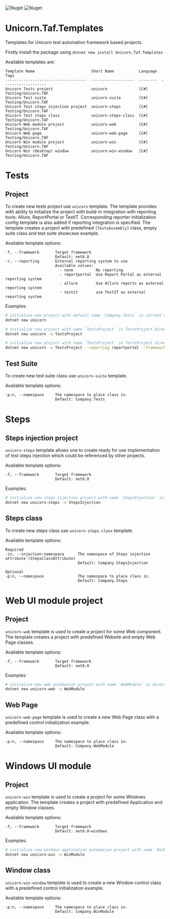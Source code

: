 ![Nuget](https://img.shields.io/nuget/v/Unicorn.Taf.Templates?style=plastic) ![Nuget](https://img.shields.io/nuget/dt/Unicorn.Taf.Templates?style=plastic)

# Unicorn.Taf.Templates

Templates for Unicorn test automation framework based projects.

Firstly install the package using `dotnet new install Unicorn.Taf.Templates`

Available templates are:
```
Template Name                         Short Name           Language  Tags
------------------------------------  -------------------  --------  -------------------
Unicorn Tests project                 unicorn              [C#]      Testing/Unicorn.TAF
Unicorn Test suite                    unicorn-suite        [C#]      Testing/Unicorn.TAF
Unicorn Test steps injection project  unicorn-steps        [C#]      Testing/Unicorn.TAF
Unicorn Test steps class              unicorn-steps-class  [C#]      Testing/Unicorn.TAF
Unicorn Web module project            unicorn-web          [C#]      Testing/Unicorn.TAF
Unicorn Web page                      unicorn-web-page     [C#]      Testing/Unicorn.TAF
Unicorn Win module project            unicorn-win          [C#]      Testing/Unicorn.TAF
Unicorn Win (desktop) window          unicorn-win-window   [C#]      Testing/Unicorn.TAF
```

# Tests

## Project
To create new tests project use `unicorn` template. The template provides with ability to initialize the project with build-in integration with reporting tools: Allure, ReportPortal or TestIT. Corresponding reporter initialization config template is also added if reporting integration is specified. The template creates a project with predefined `[TestsAssembly]` class, empty suite class and test suite showcase example.

Available template options:
```
-f, --framework       Target framework
                      Default: net8.0
-r, --reporting       External reporting system to use
                      Available values:
                        - none          No reporting
                        - reportportal  Use Report Portal as external reporting system
                        - allure        Use Allure reports as external reporting system
                        - testit        use TestIT as external reporting system
```

Examples:
```bash
# initialize new project with default name `Company.Tests` in current directory
dotnet new unicorn

# initialize new project with name `TestsProject` in TestsProject directory
dotnet new unicorn -o TestsProject

# initialize new project with name `TestsProject` in TestsProject directory with pre-initialized reporting to ReporPortal and targeting net9.0
dotnet new unicorn -o TestsProject --reporting reportportal --framework net9.0
```

## Test Suite

To create new test suite class use `unicorn-suite` template.

Available template options:
```
-p:n, --namespace     The namespace to place class in.
                      Default: Company.Tests
```

# Steps

## Steps injection project

`unicorn-steps` template allows one to create ready for use implementation of test steps injection which could be referenced by other projects.

Available template options:
```
-f, --framework       Target framework
                      Default: net8.0
```

Examples:
```bash
# initialize new steps injection project with name `StepsInjection` in directory StepsInjection
dotnet new unicorn-steps -o StepsInjection
```

## Steps class

To create new steps class use `unicorn-steps-class` template.

Available template options:
```
Required
-in, --injection-namespace      The namespace of Steps injection attribute (StepsClassAttribute)
                                Default: Company.StepsInjection

Optional
-p:n, --namespace               The namespace to place class in.
                                Default: Company.Steps
```

# Web UI module project

## Project

`unicorn-web` template is used to create a project for some Web component. The template creates a project with predefined Website and empty Web Page classes.

Available template options:
```
-f, --framework       Target framework
                      Default: net8.0
```

Examples:
```bash
# initialize new web automation project with name `WebModule` in directory WebModule
dotnet new unicorn-web -o WebModule
```

## Web Page
`unicorn-web-page` template is used to create a new Web Page class with a predefined control initialization example.

Available template options:
```
-p:n, --namespace     The namespace to place class in.
                      Default: Company.WebModule
```

# Windows UI module

## Project

`unicorn-win` template is used to create a project for some Windows application. The template creates a project with predefined Application and empty Window classes.

Available template options:
```
-f, --framework       Target framework
                      Default: net8.0-windows
```

Examples:
```bash
# initialize new windows application automation project with name `WinModule` in directory WinModule
dotnet new unicorn-win -o WinModule
```

## Window class

`unicorn-win-window` template is used to create a new Window control class with a predefined control initialization example.

Available template options:
```
-p:n, --namespace     The namespace to place class in.
                      Default: Company.WinModule
```